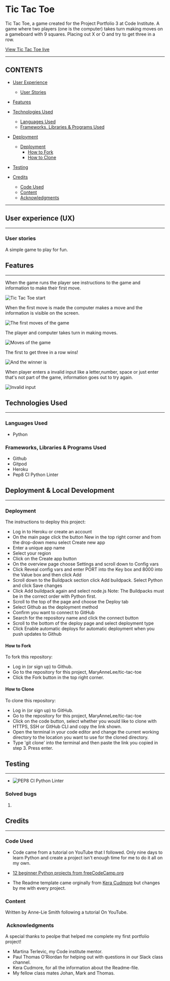 # Tic Tac Toe

Tic Tac Toe, a game created for the Project Portfolio 3 at Code Institute.
A game where two players (one is the computer) takes turn making moves on a gameboard with 9 squares. Placing out X or O and try to get three in a row.  

[View Tic Tac Toe live](https://github.com/MaryAnneLee/tic-tac-toe)


---

## CONTENTS

* [User Experience](#user-experience-ux)
  * [User Stories](#user-stories)

* [Features](#features)

* [Technologies Used](#technologies-used)
  * [Languages Used](#languages-used)
  * [Frameworks, Libraries & Programs Used](#frameworks-libraries--programs-used)

* [Deployment](#deployment)
  * [Deployment](#deployment)
    * [How to Fork](#how-to-fork)
    * [How to Clone](#how-to-clone)

* [Testing](#testing)

* [Credits](#credits)
  * [Code Used](#code-used)
  * [Content](#content)
  * [Acknowledgments](#acknowledgments)

---

## User experience (UX)
---
### User stories
A simple game to play for fun.

## Features
---
When the game runs the player see instructions to the game and information to make their first move.

![Tic Tac Toe start](images/game-start.png)


When the first move is made the computer makes a move and the information is visible on the screen.

![The first moves of the game](images/game-first-moves.png)


The player and computer takes turn in making moves.

![Moves of the game](images/game-second-moves.png)


The first to get three in a row wins!

![And the winner is](images/game-winner.png)


When player enters a invalid input like a letter,number, space or just enter that's not part of the game, information goes out to try again. 

![Invalid input](images/game-invalid-input.png)



## Technologies Used
---
### Languages Used

- Python

### Frameworks, Libraries & Programs Used

- Github
- Gitpod
- Heroku
- Pep8 CI Python Linter


## Deployment & Local Development
---
### Deployment

The instructions to deploy this project:

- Log in to Heroku or create an account
- On the main page click the button New in the top right corner and from the drop-down menu select Create new app
- Enter a unique app name
- Select your region
 - Click on the Create app button
- On the overview page choose Settings and scroll down to Config vars
- Click Reveal config vars and enter PORT into the Key box and 8000 into the Value box and then click Add
- Scroll down to the Buildpack section click Add buildpack. Select Python and click Save changes
- Click Add buildpack again and select node.js 
Note: The Buildpacks must be in the correct order with Python first. 
- Scroll to the top of the page and choose the Deploy tab
- Select Github as the deployment method
- Confirm you want to connect to GitHub
- Search for the repository name and click the connect button
- Scroll to the bottom of the deploy page and select deployment type
- Click Enable automatic deploys for automatic deployment when you push updates to Github


#### How to Fork

To fork this repository:

- Log in (or sign up) to Github.
- Go to the repository for this project, MaryAnneLee/tic-tac-toe
- Click the Fork button in the top right corner.

#### How to Clone

To clone this repository:

- Log in (or sign up) to GitHub.
- Go to the repository for this project, MaryAnneLee/tic-tac-toe
- Click on the code button, select whether you would like to clone with HTTPS, SSH or GitHub CLI and copy the link shown.
- Open the terminal in your code editor and change the current working directory to the location you want to use for the cloned directory.
- Type 'git clone' into the terminal and then paste the link you copied in step 3. Press enter.

## Testing
---
- ![PEP8 CI Python Linter](images/pep8.png)


### Solved bugs

1.   


## Credits
---
### Code Used

- Code came from a tutorial on YouTube that I followed. Only nine days to learn Python and create a project isn't enough time for me to do it all on my own. 
 - [12 beginner Python projects from freeCodeCamp.org](https://www.youtube.com/watch?v=8ext9G7xspg)
 
- The Readme template came orginally from [Kera Cudmore](https://github.com/kera-cudmore/readme-examples/blob/main/milestone1-readme.md) but changes by me with every project. 

### Content

Written by Anne-Lie Smith following a tutorial On YouTube.
 
  
###  Acknowledgments

A special thanks to peolpe that helped me complete my first portfolio project!
- Martina Terlevic, my Code institute mentor.
- Paul Thomas O'Riordan for helping out with questions in our Slack class channel.
- Kera Cudmore, for all the information about the Readme-file.
- My fellow class mates Johan, Mark and Thomas.   